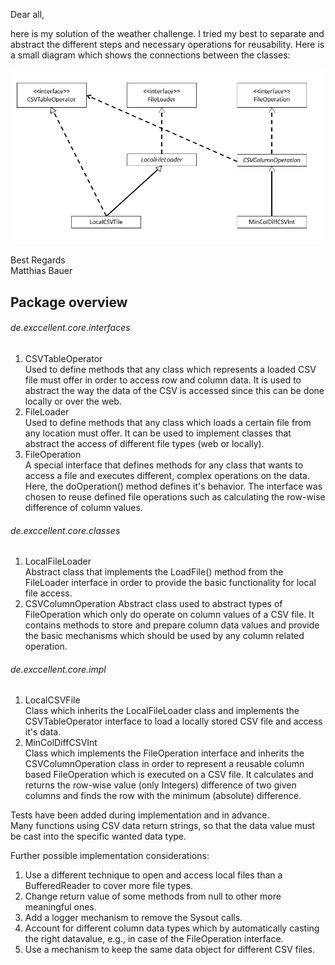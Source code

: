Dear all,

here is my solution of the weather challenge. 
I tried my best to separate and abstract the different steps and necessary operations for reusability.
Here is a small diagram which shows the connections between the classes:  

<img src="Diagram.PNG" width="600" title="Diagram">

Best Regards  
Matthias Bauer

## Package overview
###### de.exccellent.core.interfaces
1. CSVTableOperator  
Used to define methods that any class which represents a loaded CSV file must offer in order to access row and column data.
It is used to abstract the way the data of the CSV is accessed since this can be done locally or over the web.
2. FileLoader  
Used to define methods that any class which loads a certain file from any location must offer.
It can be used to implement classes that abstract the access of different file types (web or locally).
3. FileOperation  
A special interface that defines methods for any class that wants to access a file and executes different, complex operations on the data. 
Here, the doOperation() method defines it's behavior.
The interface was chosen to reuse defined file operations such as calculating the row-wise difference of column values.

###### de.exccellent.core.classes              
1. LocalFileLoader  
Abstract class that implements the LoadFile() method from the FileLoader interface in order to provide the basic functionality for local file access. 
2. CSVColumnOperation 
Abstract class used to abstract types of FileOperation which only do operate on column values of a CSV file.
It contains methods to store and prepare column data values and provide the basic mechanisms which should be used by any column related operation.

###### de.exccellent.core.impl 
1. LocalCSVFile  
Class which inherits the LocalFileLoader class and implements the CSVTableOperator interface to load a locally stored CSV file and access it's data.
2. MinColDiffCSVInt    
Class which implements the FileOperation interface and inherits the CSVColumnOperation class in order to represent a reusable column based FileOperation which is executed on a CSV file. 
It calculates and returns the row-wise value (only Integers) difference of two given columns and finds the row with the minimum (absolute) difference. 

Tests have been added during implementation and in advance.  
Many functions using CSV data return strings, so that the data value must be cast into the specific wanted data type.

Further possible implementation considerations:
1. Use a different technique to open and access local files than a BufferedReader to cover more file types.
2. Change return value of some methods from null to other more meaningful ones.
3. Add a logger mechanism to remove the Sysout calls.
4. Account for different column data types which by automatically casting the right datavalue, e.g., in case of the FileOperation interface.
5. Use a mechanism to keep the same data object for different CSV files.
